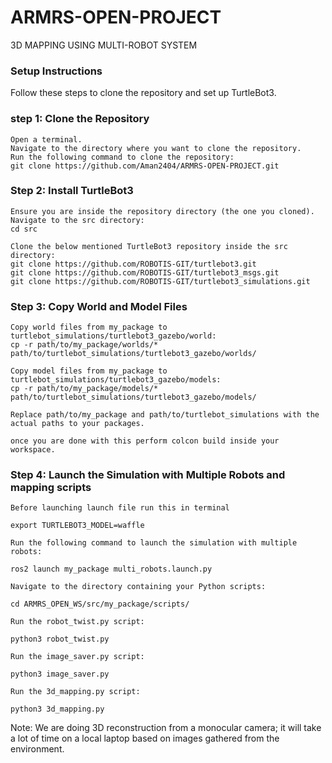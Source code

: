 # ARMRS-OPEN-PROJECT
3D MAPPING USING MULTI-ROBOT SYSTEM


### Setup Instructions

Follow these steps to clone the repository and set up TurtleBot3.
### step 1: Clone the Repository

    Open a terminal.
    Navigate to the directory where you want to clone the repository.
    Run the following command to clone the repository:
    git clone https://github.com/Aman2404/ARMRS-OPEN-PROJECT.git

### Step 2: Install TurtleBot3

    Ensure you are inside the repository directory (the one you cloned).
    Navigate to the src directory:
    cd src

    Clone the below mentioned TurtleBot3 repository inside the src directory:
    git clone https://github.com/ROBOTIS-GIT/turtlebot3.git
    git clone https://github.com/ROBOTIS-GIT/turtlebot3_msgs.git
    git clone https://github.com/ROBOTIS-GIT/turtlebot3_simulations.git


### Step 3: Copy World and Model Files

    Copy world files from my_package to turtlebot_simulations/turtlebot3_gazebo/world:
    cp -r path/to/my_package/worlds/* path/to/turtlebot_simulations/turtlebot3_gazebo/worlds/

    Copy model files from my_package to turtlebot_simulations/turtlebot3_gazebo/models:
    cp -r path/to/my_package/models/* path/to/turtlebot_simulations/turtlebot3_gazebo/models/

    Replace path/to/my_package and path/to/turtlebot_simulations with the actual paths to your packages.

    once you are done with this perform colcon build inside your workspace.

### Step 4: Launch the Simulation with Multiple Robots and mapping scripts
    Before launching launch file run this in terminal 

    export TURTLEBOT3_MODEL=waffle

    Run the following command to launch the simulation with multiple robots:

    ros2 launch my_package multi_robots.launch.py

    Navigate to the directory containing your Python scripts:

    cd ARMRS_OPEN_WS/src/my_package/scripts/

    Run the robot_twist.py script:

    python3 robot_twist.py

    Run the image_saver.py script:

    python3 image_saver.py

    Run the 3d_mapping.py script:

    python3 3d_mapping.py

Note: We are doing 3D reconstruction from a monocular camera; it will take a lot of time on a local laptop based on images gathered from the environment.
    

